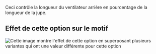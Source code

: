 Ceci contrôle la longueur du ventilateur arrière en pourcentage de la longueur de la jupe.

## Effet de cette option sur le motif

![Cette image montre l'effet de cette option en superposant plusieurs variantes qui ont une valeur différente pour cette option](penelope\_backventlength\_sample.svg "Effet de cette option sur le motif")
